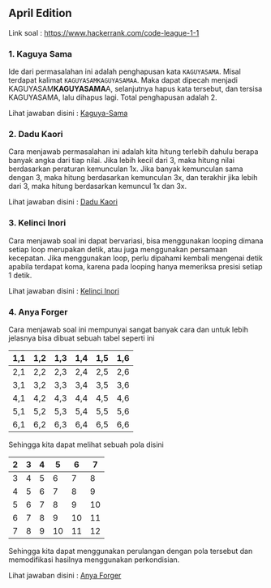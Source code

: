 ## April Edition

Link soal : https://www.hackerrank.com/code-league-1-1

### 1. Kaguya Sama

Ide dari permasalahan ini adalah penghapusan kata `KAGUYASAMA`. Misal terdapat kalimat `KAGUYASAMKAGUYASAMAA`. Maka
dapat dipecah menjadi KAGUYASAM**KAGUYASAMA**A, selanjutnya hapus kata tersebut, dan tersisa KAGUYASAMA, lalu dihapus
lagi. Total penghapusan adalah 2.

Lihat jawaban disini : [Kaguya-Sama](KaguyaSama.java)

### 2. Dadu Kaori

Cara menjawab permasalahan ini adalah kita hitung terlebih dahulu berapa banyak angka dari tiap nilai. Jika lebih kecil
dari 3, maka hitung nilai berdasarkan peraturan kemunculan 1x. Jika banyak kemunculan sama dengan 3, maka hitung
berdasarkan kemunculan 3x, dan terakhir jika lebih dari 3, maka hitung berdasarkan kemuncul 1x dan 3x.

Lihat jawaban disini : [Dadu Kaori](DaduKaori.java)

### 3. Kelinci Inori
Cara menjawab soal ini dapat bervariasi, bisa menggunakan looping dimana setiap loop merupakan detik, atau juga menggunakan persamaan kecepatan.
Jika menggunakan loop, perlu dipahami kembali mengenai detik apabila terdapat koma, karena pada looping hanya memeriksa presisi setiap 1 detik.

Lihat jawaban disini : [Kelinci Inori](KelinciInori.java)

### 4. Anya Forger

Cara menjawab soal ini mempunyai sangat banyak cara dan untuk lebih jelasnya bisa dibuat sebuah tabel seperti ini

| 1,1 | 1,2 | 1,3 | 1,4 | 1,5 | 1,6 |
|-----|-----|-----|-----|-----|-----|
| 2,1 | 2,2 | 2,3 | 2,4 | 2,5 | 2,6 |
| 3,1 | 3,2 | 3,3 | 3,4 | 3,5 | 3,6 |
| 4,1 | 4,2 | 4,3 | 4,4 | 4,5 | 4,6 |
| 5,1 | 5,2 | 5,3 | 5,4 | 5,5 | 5,6 |
| 6,1 | 6,2 | 6,3 | 6,4 | 6,5 | 6,6 |

Sehingga kita dapat melihat sebuah pola disini

| 2 | 3 | 4 | 5  | 6  | 7  |
|---|---|---|----|----|----|
| 3 | 4 | 5 | 6  | 7  | 8  |
| 4 | 5 | 6 | 7  | 8  | 9  |
| 5 | 6 | 7 | 8  | 9  | 10 |
| 6 | 7 | 8 | 9  | 10 | 11 |
| 7 | 8 | 9 | 10 | 11 | 12 |

Sehingga kita dapat menggunakan perulangan dengan pola tersebut dan memodifikasi hasilnya menggunakan perkondisian.

Lihat jawaban disini : [Anya Forger](AnyaForger.java)
